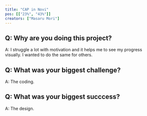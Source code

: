 ```yaml
---
title: "CAP in Novi"
pos: [["23%", "43%"]]
creators: ["Masaru Mori"]
---
```


## Q: Why are you doing this project?
A: I struggle a lot with motivation and it helps me to see my progress visually. I wanted to do the same for others.

## Q: What was your biggest challenge?
A: The coding.

## Q: What was your biggest succcess?
A: The design.